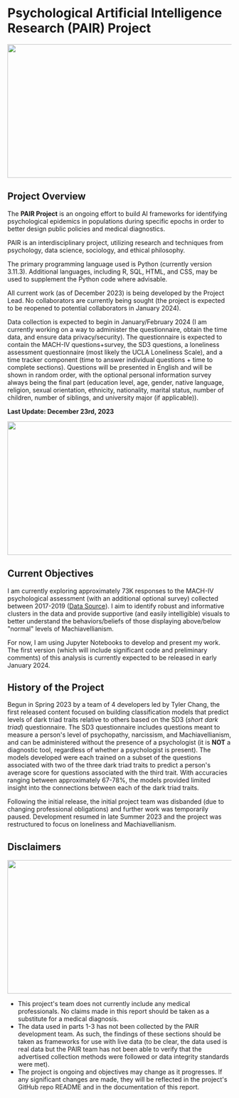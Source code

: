 # Psychological Artificial Intelligence Research (PAIR) Project

<!--This is the first gif. It is sourced from giphy under the search term "psychology".-->
<div id="header" align="center">
<img src="https://media.giphy.com/media/v1.Y2lkPTc5MGI3NjExYTMwam5wdnhndG54Y2M4NXFqZWRwdWRoNWZmeHFlNHdtMHlpd2JzOSZlcD12MV9pbnRlcm5hbF9naWZfYnlfaWQmY3Q9Zw/vmpD7oogmtjGg/giphy.gif" width="700" height="300"/>
</div>

## Project Overview

The **PAIR Project** is an ongoing effort to build AI frameworks for identifying psychological epidemics in populations during specific epochs in order to better design public policies and medical diagnostics.

PAIR is an interdisciplinary project, utilizing research and techniques from psychology,
data science, sociology, and ethical philosophy. 

The primary programming language used is Python (currently version 3.11.3). Additional 
languages, including R, SQL, HTML, and CSS, may be used to supplement the Python code 
where advisable. 

All current work (as of December 2023) is being developed by the Project Lead. No 
collaborators are currently being sought (the project is expected to be reopened to 
potential collaborators in January 2024). 

Data collection is expected to begin in January/February 2024 (I am currently working
on a way to administer the questionnaire, obtain the time data, and ensure data
privacy/security). The questionnaire is expected to contain the MACH-IV questions+survey, 
the SD3 questions, a loneliness assessment questionnaire (most likely the UCLA Loneliness Scale), and a time tracker component (time to answer individual questions + time to 
complete sections). Questions will be presented in English and will be shown in random 
order, with the optional personal information survey always being the final part (education
level, age, gender, native language, religion, sexual orientation, ethnicity, nationality,
marital status, number of children, number of siblings, and university major (if applicable)).

**Last Update: December 23rd, 2023**
<div id="header" align="center">
<img src="https://media.giphy.com/media/v1.Y2lkPTc5MGI3NjExbXl5cTRia2Q0dnEzYWdrMzFlZDkwN29pdGtrZGJ0dTl3dnVkenF2dyZlcD12MV9pbnRlcm5hbF9naWZfYnlfaWQmY3Q9Zw/O3pR48VrAqirjZhOyE/giphy.gif" width="700" height="300">
</div>

## Current Objectives

I am currently exploring approximately 73K responses to the MACH-IV psychological assessment (with an additional optional survey) collected between 2017-2019 ([Data Source](https://www.kaggle.com/datasets/mathurinache/machivallianism-test)). I aim to identify robust and informative clusters in the data and provide supportive (and easily intelligible) visuals to better understand the behaviors/beliefs of those displaying above/below "normal" levels of Machiavellianism.

For now, I am using Jupyter Notebooks to develop and present my work. The first version (which will include significant code and preliminary comments) of this analysis is currently expected to be released in early January 2024. 

## History of the Project

Begun in Spring 2023 by a team of 4 developers led by Tyler Chang, the first released content 
focused on building classification models that predict levels of dark triad traits relative to others 
based on the SD3 (*short dark triad*) questionnaire. The SD3 questionnaire includes questions 
meant to measure a person's level of psychopathy, narcissism, and Machiavellianism, and can be 
administered without the presence of a psychologist (it is **NOT** a diagnostic tool, 
regardless of whether a psychologist is present). The models developed were each trained 
on a subset of the questions associated with two of the three dark triad traits to predict 
a person's average score for questions associated with the third trait. With accuracies 
ranging between approximately 67-78%, the models provided limited insight into the 
connections between each of the dark triad traits. 

Following the initial release, the initial project team was disbanded (due to changing
professional obligations) and further work was temporarily paused. Development resumed
in late Summer 2023 and the project was restructured to focus on loneliness and Machiavellianism. 

## Disclaimers

<div id="header" align="center">
<img src="https://media.giphy.com/media/v1.Y2lkPTc5MGI3NjExOWZ6bmhudzJmNHc2aWd2b3ByczFlMDZ0bjZzb3RzbTcyMThsemNmYiZlcD12MV9pbnRlcm5hbF9naWZfYnlfaWQmY3Q9Zw/26FmPTVxvuGupMAYo/giphy.gif" height="300" width="700">
</div>

- This project's team does not currently include any medical professionals. 
No claims made in this report should be taken as a substitute for a medical
diagnosis.
- The data used in parts 1-3 has not been collected by the PAIR development team. 
As such, the findings of these sections should be taken as frameworks for use with
live data (to be clear, the data used is real data but the PAIR team has not been
able to verify that the advertised collection methods were followed or data integrity standards
were met).
- The project is ongoing and objectives may change as it progresses. If any significant
changes are made, they will be reflected in the project's GitHub repo README and in 
the documentation of this report.





